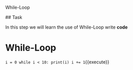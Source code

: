 While-Loop

## Task

In this step we will learn the use of While-Loop
write **code**

# While-Loop
`i = 0
while i < 10:
print(i)
i += 1`{{execute}}